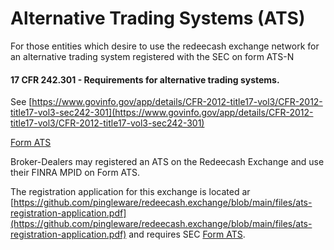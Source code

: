 # Alternative Trading Systems (ATS)

For those entities which desire to use the redeecash exchange network for an alternative trading system registered with the SEC on form ATS-N


#### 17 CFR 242.301 - Requirements for alternative trading systems.

See  [https://www.govinfo.gov/app/details/CFR-2012-title17-vol3/CFR-2012-title17-vol3-sec242-301](https://www.govinfo.gov/app/details/CFR-2012-title17-vol3/CFR-2012-title17-vol3-sec242-301)

[Form ATS](https://github.com/pingleware/redeecash.exchange/blob/main/files/formats.pdf)

Broker-Dealers may registered an ATS on the Redeecash Exchange and use their FINRA MPID on Form ATS.

The registration application for this exchange is located ar [https://github.com/pingleware/redeecash.exchange/blob/main/files/ats-registration-application.pdf](https://github.com/pingleware/redeecash.exchange/blob/main/files/ats-registration-application.pdf) and requires SEC [Form ATS](https://github.com/pingleware/redeecash.exchange/blob/main/files/formats.pdf).
